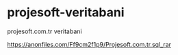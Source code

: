 # projesoft-veritabani
projesoft.com.tr veritabani


https://anonfiles.com/Ff9cm2f1p9/Projesoft.com.tr.sql_rar
